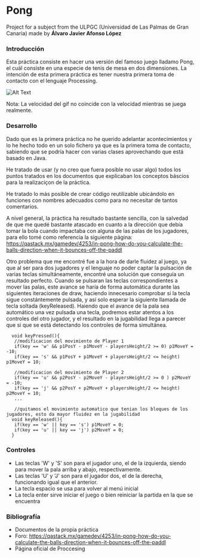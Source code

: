 # Pong
Project for a subject from the ULPGC (Universidad de Las Palmas de Gran Canaria) made by **Álvaro Javier Afonso López**

### Introducción

Esta práctica consiste en hacer una versión del famoso juego lladamo Pong, el cuál consiste en una especie de tenis de mesa
en dos dimensiones. La intención de esta primera práctica es tener nuestra primera toma de contacto con el lenguaje Processing.

![Alt Text](https://gfycat.com/inexperiencedjollygodwit)

Nota: La velocidad del gif no coincide con la velocidad mientras se juega realmente.

### Desarrollo

Dado que es la primera práctica no he querido adelantar acontecimientos y lo he hecho todo en un solo fichero ya que es la primera toma de contacto, sabiendo que se podría hacer con varias clases aprovechando que está basado en Java.

He tratado de usar (y no creo que fuera posible no usar algo) todos los puntos tratados en los documentos que explicaban los conceptos báscios para la realizaciçon de la práctica.

He tratado lo más posible de crear código reutilizable ubicándolo en funciones con nombres adecuados como para no necesitar de tantos comentarios.

A nivel general, la práctica ha resultado bastante sencilla, con la salvedad de que me quedé bastante atascado en cuanto a la dirección que debía tomar la bola cuando impactaba con alguna de las palas de los jugadores, para ello tomé como referencia la siguiente página: https://qastack.mx/gamedev/4253/in-pong-how-do-you-calculate-the-balls-direction-when-it-bounces-off-the-paddl

Otro problema que me encontré fue a la hora de darle fluidez al juego, ya que al ser para dos jugadores y el lenguaje no poder captar la pulsación de varias teclas simultáneamente, encontré una solución que conseguía un resultado perfecto. Cuando se pulsaran las teclas correspondientes a mover las palas, este avance se haría de forma automática durante las siguientes iteraciones de draw, haciendo innecesario comprobar si la tecla sigue constántemente pulsada, y así solo esperar la siguiente llamada de tecla soltada (keyReleased). Haiendo que el avance de la pala sea automático una vez pulsada una tecla, podremos estar atentos a los controles del otro jugador, y el resultado en la jugabilidad llega a parecer que si que se está detectando los controles de forma simultánea.

      void keyPressed(){
       //modificacion del movimiento de Player 1
       if(key == 'w' && p1PosY - p1MoveY - playersHeight/2 >= 0) p1MoveY = -10;
       if(key == 's' && p1PosY + p1MoveY + playersHeight/2 <= height) p1MoveY = 10;

       //modificacion del movimiento de Player 2
       if(key == 'u' && p2PosY - p2MoveY - playersHeight/2 >= 0 ) p2MoveY = -10;
       if(key == 'j' && p2PosY + p2MoveY + playersHeight/2 <= height) p2MoveY = 10; 
       ...

       //quitamos el movimiento automatico que tenian los bloques de los jugadores, esto da mayor fluidez en la jugabilidad
      void keyReleased(){
       if(key == 'w' || key == 's') p1MoveY = 0;
       if(key == 'u' || key == 'j') p2MoveY = 0;
      }
  


### Controles

* Las teclas 'W' y 'S' son para el jugador uno, el de la izquierda, siendo para mover la pala arriba y abajo, respectivamente.
* Las teclas 'U' y 'J' son para el jugador dos, el de la derecha, funcionando igual que el anterior.
* La tecla espacio se usa para volver al menú inicial
* La tecla enter sirve iniciar el juego o bien reiniciar la partida en la que se encuentra

### Bibliografía

* Documentos de la propia práctica
* Foro: https://qastack.mx/gamedev/4253/in-pong-how-do-you-calculate-the-balls-direction-when-it-bounces-off-the-paddl
* Página oficial de Proccesing
